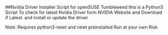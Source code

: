 ##Nvidia Driver Installer Script for openSUSE Tumbleweed
this is a Python3 Script To check for latest Nvidia Driver form NVIDIA Website and Download if Latest.
and install or update the driver

Note :Requires python3-newt and newt preinstalled
Run at your own Risk
